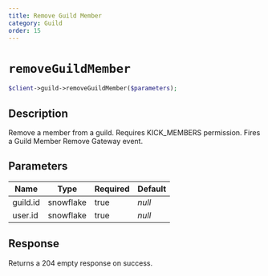 ```yaml
---
title: Remove Guild Member
category: Guild
order: 15
---
```


# `removeGuildMember`

```php
$client->guild->removeGuildMember($parameters);
```

## Description

Remove a member from a guild. Requires KICK_MEMBERS permission.  Fires a Guild Member Remove Gateway event.

## Parameters


Name | Type | Required | Default
--- | --- | --- | ---
guild.id | snowflake | true | *null*
user.id | snowflake | true | *null*

## Response

Returns a 204 empty response on success.

